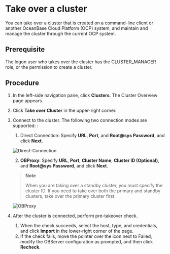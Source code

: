 # Take over a cluster

You can take over a cluster that is created on a command-line client or another OceanBase Cloud Platform (OCP) system, and maintain and manage the cluster through the current OCP system.

## Prerequisite

The logon user who takes over the cluster has the CLUSTER_MANAGER role, or the permission to create a cluster.

## Procedure

1. In the left-side navigation pane, click **Clusters**. The Cluster Overview page appears.

2. Click **Take over Cluster** in the upper-right corner.

3. Connect to the cluster. The following two connection modes are supported: :

   1. Direct Connection: Specify **URL**, **Port**, and **Root@sys Password**, and click **Next**.

    ![Direct-Connection]()

   2. **OBProxy**: Specify **URL**, **Port**, **Cluster Name**, **Cluster ID (Optional)**, and **Root@sys Password**, and click **Next**.

   > **Note**
   >
   > When you are taking over a standby cluster, you must specify the cluster ID. If you need to take over both the primary and standby clusters, take over the primary cluster first.

   ![OBProxy]()

4. After the cluster is connected, perform pre-takeover check.
   1. When the check succeeds, select the host, type, and credentials, and click **Import** in the lower-right corner of the page.
   2. If the check fails, move the pointer over the icon next to Failed, modify the OBServer configuration as prompted, and then click **Recheck**.
